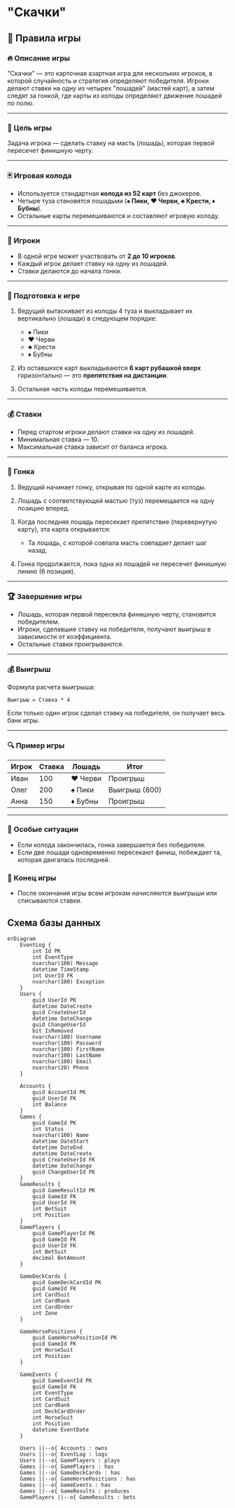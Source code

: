 # "Скачки"
## 📜 Правила игры

### 🔥 Описание игры
"Скачки" — это карточная азартная игра для нескольких игроков, в которой случайность и стратегия определяют победителя. Игроки делают ставки на одну из четырех "лошадей" (мастей карт), а затем следят за гонкой, где карты из колоды определяют движение лошадей по полю.

---

### 🎯 Цель игры
Задача игрока — сделать ставку на масть (лошадь), которая первой пересечет финишную черту.

---

### 🃏 Игровая колода
- Используется стандартная **колода из 52 карт** без джокеров.
- Четыре туза становятся лошадьми (**♠️ Пики, ♥️ Черви, ♣️ Крести, ♦️ Бубны**).
- Остальные карты перемешиваются и составляют игровую колоду.

---

### 👥 Игроки
- В одной игре может участвовать от **2 до 10 игроков**.
- Каждый игрок делает ставку на одну из лошадей.
- Ставки делаются до начала гонки.

---

### 📌 Подготовка к игре
1. Ведущий вытаскивает из колоды 4 туза и выкладывает их вертикально (лошади) в следующем порядке:
    - ♠️ Пики
    - ♥️ Черви
    - ♣️ Крести
    - ♦️ Бубны

2. Из оставшихся карт выкладываются **6 карт рубашкой вверх** горизонтально — это **препятствия на дистанции**.

3. Остальная часть колоды перемешивается.

---

### 💰 Ставки
- Перед стартом игроки делают ставки на одну из лошадей.
- Минимальная ставка — 10.
- Максимальная ставка зависит от баланса игрока.

---

### 🏇 Гонка
1. Ведущий начинает гонку, открывая по одной карте из колоды.
2. Лошадь с соответствующей мастью (туз) перемещается на одну позицию вперед.
3. Когда последняя лошадь пересекает препятствие (перевернутую карту), эта карта открывается:
   - Та лошадь, с которой совпала масть совпадает делает шаг назад.

4. Гонка продолжается, пока одна из лошадей не пересечет финишную линию (6 позиция).

---

### 🏆 Завершение игры
- Лошадь, которая первой пересекла финишную черту, становится победителем.
- Игроки, сделавшие ставку на победителя, получают выигрыш в зависимости от коэффициента.
- Остальные ставки проигрываются.

---

### 💰 Выигрыш
Формула расчета выигрыша:
``` 
Выигрыш = Ставка * 4
```
Если только один игрок сделал ставку на победителя, он получает весь банк игры.

---

### 🔍 Пример игры
| Игрок      | Ставка   | Лошадь   | Итог    |
|------------|----------|----------|---------|
| Иван       | 100      | ♥️ Черви | Проигрыш |
| Олег       | 200      | ♠️ Пики  | Выигрыш (800) |
| Анна       | 150      | ♦️ Бубны | Проигрыш |

---

### 🛑 Особые ситуации
- Если колода закончилась, гонка завершается без победителя.
- Если две лошади одновременно пересекают финиш, побеждает та, которая двигалась последней.

### 🔑 Конец игры
- После окончания игры всем игрокам начисляются выигрыши или списываются ставки.

## Схема базы данных
``` mermaid
erDiagram
    EventLog {
        int Id PK
        int EventType
        nvarchar(100) Message
        datetime TimeStamp
        int UserId FK
        nvarchar(100) Exception
    }
    Users {
        guid UserId PK
		datetime DateCreate
        guid CreateUserId
        datetime DateChange
        guid ChangeUserId
        bit IsRemoved
        nvarchar(100) Username
        nvarchar(100) Password
        nvarchar(100) FirstName
        nvarchar(100) LastName
        nvarchar(100) Email
        nvarchar(20) Phone
    }
    
    Accounts {
        guid AccountId PK
        guid UserId FK
        int Balance
    }
    Games {
        guid GameId PK
        int Status
        nvarchar(100) Name
        datetime DateStart
        datetime DateEnd
        datetime DateCreate
        guid CreateUserId FK
        datetime DateChange
        guid ChangeUserId FK
    }
    GameResults {
        guid GameResultId PK
        guid GameId FK
        guid UserId FK
        int BetSuit
        int Position
    }
    GamePlayers {
        guid GamePlayerId PK
        guid GameId FK
        guid UserId FK
        int BetSuit
        decimal BetAmount
    }
    
    GameDeckCards {
        guid GameDeckCardId PK
        guid GameId FK
        int CardSuit
        int CardRank
        int CardOrder
        int Zone
    }
    
    GameHorsePositions {
        guid GameHorsePositionId PK
        guid GameId FK
        int HorseSuit
        int Position
    }
    
    GameEvents {
        guid GameEventId PK
        guid GameId FK
        int EventType
        int CardSuit
        int CardRank
        int DeckCardOrder
        int HorseSuit
        int Position
        datetime EventDate
    }
    
    Users ||--o{ Accounts : owns
    Users ||--o{ EventLog : logs
    Users ||--o{ GamePlayers : plays
    Games ||--o{ GamePlayers : has
    Games ||--o{ GameDeckCards : has
    Games ||--o{ GameHorsePositions : has
    Games ||--o{ GameEvents : has
    Games ||--o{ GameResults : produces
    GamePlayers ||--o{ GameResults : bets
```
